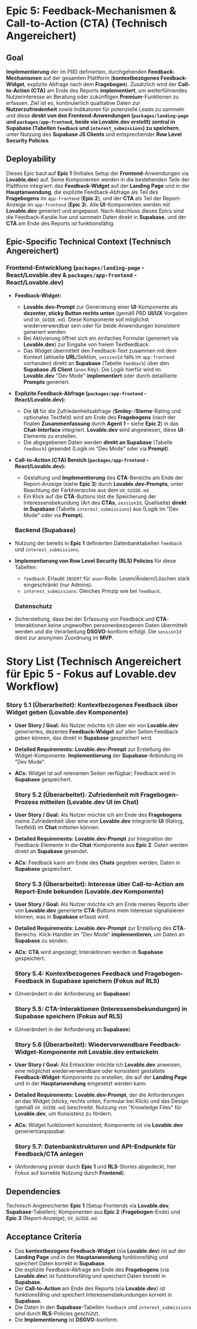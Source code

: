# **Epic 5: Feedback-Mechanismen & Call-to-Action (CTA) (Technisch Angereichert)**

## **Goal**

**Implementierung** der im PRD definierten, durchgehenden **Feedback-Mechanismen** auf der gesamten Plattform (**kontextbezogenes Feedback-Widget**, explizite Abfrage nach dem **Fragebogen**). Zusätzlich wird der **Call-to-Action (CTA)** am Ende des Reports **implementiert**, um weiterführendes Nutzerinteresse an Beratung oder zukünftigen **Premium**\-Funktionen zu erfassen. Ziel ist es, kontinuierlich qualitative Daten zur **Nutzerzufriedenheit** sowie Indikatoren für potenzielle Leads zu sammeln und diese **direkt von den Frontend-Anwendungen (`packages/landing-page` und `packages/app-frontend`, beide via Lovable.dev erstellt) zentral in Supabase (Tabellen `feedback` und `interest_submissions`) zu speichern**, unter Nutzung des **Supabase JS Clients** und entsprechender **Row Level Security Policies**.

## **Deployability**

Dieses Epic baut auf **Epic 1** (Initiales Setup der **Frontend**\-Anwendungen via **Lovable.dev**) auf. Seine Komponenten werden in die bestehenden Teile der Plattform integriert: das **Feedback-Widget** auf der **Landing Page** und in der **Hauptanwendung**, die explizite Feedback-Abfrage als Teil des **Fragebogens** im `app-frontend` (**Epic 2**), und der **CTA** als Teil der Report-Anzeige im `app-frontend` (**Epic 3**). Alle **UI**\-Komponenten werden mit **Lovable.dev** generiert und angepasst. Nach Abschluss dieses Epics sind die Feedback-Kanäle live und sammeln Daten direkt in **Supabase**, und der **CTA** am Ende des Reports ist funktionsfähig.

## **Epic-Specific Technical Context (Technisch Angereichert)**

### **Frontend-Entwicklung (`packages/landing-page` \- React/Lovable.dev & `packages/app-frontend` \- React/Lovable.dev)**

* **Feedback-Widget:**  
  * **Lovable.dev-Prompt** zur Generierung einer **UI**\-Komponente als **dezenter, sticky Button rechts unten** (gemäß PRD **UI/UX** Vorgaben und `UX_GUIDE.md`). Diese Komponente soll möglichst wiederverwendbar sein oder für beide Anwendungen konsistent generiert werden.  
  * Bei Aktivierung öffnet sich ein einfaches Formular (generiert via **Lovable.dev**) zur Eingabe von freiem Textfeedback.  
  * Das Widget übermittelt den Feedback-Text zusammen mit dem Kontext (aktuelle **URL**/Sektion, `sessionId` falls im `app-frontend` vorhanden) direkt an **Supabase** (Tabelle `feedback`) über den **Supabase JS Client** (`anon` Key). Die Logik hierfür wird im **Lovable.dev** "Dev Mode" **implementiert** oder durch detaillierte **Prompts** generiert.  
* **Explizite Feedback-Abfrage (`packages/app-frontend` \- React/Lovable.dev):**  
  * Die **UI** für die Zufriedenheitsabfrage (**Smiley**\-/**Sterne**\-Rating und optionales Textfeld) wird am Ende des **Fragebogens** (nach der finalen **Zusammenfassung** durch **Agent 1** – siehe **Epic 2**) in das **Chat-Interface** integriert. **Lovable.dev** wird angewiesen, diese **UI**\-Elemente zu erstellen.  
  * Die abgegebenen Daten werden **direkt an Supabase** (Tabelle `feedback`) gesendet (Logik im "Dev Mode" oder via **Prompt**).  
* **Call-to-Action (CTA) Bereich (`packages/app-frontend` \- React/Lovable.dev):**  
  * Gestaltung und **Implementierung** des **CTA**\-Bereichs am Ende der Report-Anzeige (siehe **Epic 3**) durch **Lovable.dev-Prompts**, unter Beachtung der Farbhierarchie aus dem `UX_GUIDE.md`.  
  * Ein Klick auf die **CTA**\-Buttons löst die Speicherung der Interessensbekundung (Art des **CTAs**, `sessionId`, Quellseite) **direkt in Supabase** (Tabelle `interest_submissions`) aus (Logik im "Dev Mode" oder via **Prompt**).

  ### **Backend (Supabase)**

* Nutzung der bereits in **Epic 1** definierten Datenbanktabellen `feedback` und `interest_submissions`.  
* **Implementierung von Row Level Security (RLS) Policies** für diese Tabellen:  
  * `feedback`: Erlaubt `INSERT` für `anon`\-Rolle. Lesen/Ändern/Löschen stark eingeschränkt (nur Admins).  
  * `interest_submissions`: Gleiches Prinzip wie bei `feedback`.

  ### **Datenschutz**

* Sicherstellung, dass bei der Erfassung von Feedback und **CTA**\-Interaktionen keine ungewollten personenbezogenen Daten übermittelt werden und die Verarbeitung **DSGVO**\-konform erfolgt. Die `sessionId` dient zur anonymen Zuordnung im **MVP**.

# **Story List (Technisch Angereichert für Epic 5 \- Fokus auf Lovable.dev Workflow)**

### **Story 5.1 (Überarbeitet): Kontextbezogenes Feedback über Widget geben (Lovable.dev Komponente)**

* **User Story / Goal:** Als Nutzer möchte ich über ein von **Lovable.dev** generiertes, dezentes **Feedback-Widget** auf allen Seiten Feedback geben können, das direkt in **Supabase** gespeichert wird.  
* **Detailed Requirements:** **Lovable.dev-Prompt** zur Erstellung der Widget-Komponente. **Implementierung** der **Supabase**\-Anbindung im "Dev Mode".  
* **ACs:** Widget ist auf relevanten Seiten verfügbar; Feedback wird in **Supabase** gespeichert.

  ### **Story 5.2 (Überarbeitet): Zufriedenheit mit Fragebogen-Prozess mitteilen (Lovable.dev UI im Chat)**

* **User Story / Goal:** Als Nutzer möchte ich am Ende des **Fragebogens** meine Zufriedenheit über eine von **Lovable.dev** integrierte **UI** (Rating, Textfeld) im **Chat** mitteilen können.  
* **Detailed Requirements:** **Lovable.dev-Prompt** zur Integration der Feedback-Elemente in die **Chat**\-Komponente aus **Epic 2**. Daten werden direkt an **Supabase** gesendet.  
* **ACs:** Feedback kann am Ende des **Chats** gegeben werden; Daten in **Supabase** gespeichert.

  ### **Story 5.3 (Überarbeitet): Interesse über Call-to-Action am Report-Ende bekunden (Lovable.dev Komponente)**

* **User Story / Goal:** Als Nutzer möchte ich am Ende meines Reports über von **Lovable.dev** generierte **CTA**\-Buttons mein Interesse signalisieren können, was in **Supabase** erfasst wird.  
* **Detailed Requirements:** **Lovable.dev-Prompt** zur Erstellung des **CTA**\-Bereichs. Klick-Handler im "Dev Mode" **implementieren**, um Daten an **Supabase** zu senden.  
* **ACs:** **CTA** wird angezeigt; Interaktionen werden in **Supabase** gespeichert.

  ### **Story 5.4: Kontextbezogenes Feedback und Fragebogen-Feedback in Supabase speichern (Fokus auf RLS)**

* (Unverändert in der Anforderung an **Supabase**)

  ### **Story 5.5: CTA-Interaktionen (Interessensbekundungen) in Supabase speichern (Fokus auf RLS)**

* (Unverändert in der Anforderung an **Supabase**)

  ### **Story 5.6 (Überarbeitet): Wiederverwendbare Feedback-Widget-Komponente mit Lovable.dev entwickeln**

* **User Story / Goal:** Als Entwickler möchte ich **Lovable.dev** anweisen, eine möglichst wiederverwendbare oder konsistent gestaltete **Feedback-Widget**\-Komponente zu erstellen, die auf der **Landing Page** und in der **Hauptanwendung** eingesetzt werden kann.  
* **Detailed Requirements:** **Lovable.dev-Prompt**, der die Anforderungen an das Widget (sticky, rechts unten, Formular bei Klick) und das Design (gemäß `UX_GUIDE.md`) beschreibt. Nutzung von "Knowledge Files" für **Lovable.dev**, um Konsistenz zu fördern.  
* **ACs:** Widget funktioniert konsistent; Komponente ist via **Lovable.dev** generiert/anpassbar.

  ### **Story 5.7: Datenbankstrukturen und API-Endpunkte für Feedback/CTA anlegen**

* (Anforderung primär durch **Epic 1** und **RLS**\-Stories abgedeckt, hier Fokus auf korrekte Nutzung durch **Frontend**).

## **Dependencies**

Technisch Angereicherter **Epic 1** (Setup Frontends via **Lovable.dev**, **Supabase**\-Tabellen); Komponenten aus **Epic 2** (**Fragebogen**\-Ende) und **Epic 3** (Report-Anzeige); `UX_GUIDE.md`.

## **Acceptance Criteria**

* Das **kontextbezogene Feedback-Widget** (via **Lovable.dev**) ist auf der **Landing Page** und in der **Hauptanwendung** funktionsfähig und speichert Daten korrekt in **Supabase**.  
* Die explizite Feedback-Abfrage am Ende des **Fragebogens** (via **Lovable.dev**) ist funktionsfähig und speichert Daten korrekt in **Supabase**.  
* Der **Call-to-Action** am Ende des Reports (via **Lovable.dev**) ist funktionsfähig und speichert Interessensbekundungen korrekt in **Supabase**.  
* Die Daten in den **Supabase**\-Tabellen `feedback` und `interest_submissions` sind durch **RLS**\-Policies geschützt.  
* Die **Implementierung** ist **DSGVO**\-konform.

# 
